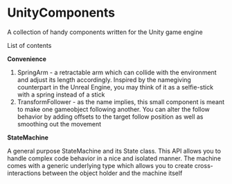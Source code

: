 # UnityComponents
A collection of handy components written for the Unity game engine

List of contents

**Convenience**

1. SpringArm - a retractable arm which can collide with the environment and adjust its length accordingly. Inspired by the namegiving counterpart in the Unreal Engine, you may think of it as a selfie-stick with a spring instead of a stick
2. TransformFollower - as the name implies, this small component is meant to make one gameobject following another. You can alter the follow behavior by adding offsets to the target follow position as well as smoothing out the movement


**StateMachine**

A general purpose StateMachine and its State class. This API allows you to handle complex code behavior in a nice and isolated manner. The machine comes with a generic underlying type which allows you to create cross-interactions between the object holder and the machine itself
